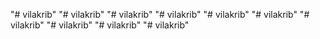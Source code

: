 "# vilakrib" 
"# vilakrib" 
"# vilakrib" 
"# vilakrib" 
"# vilakrib" 
"# vilakrib" 
"# vilakrib" 
"# vilakrib" 
"# vilakrib" 
"# vilakrib" 
